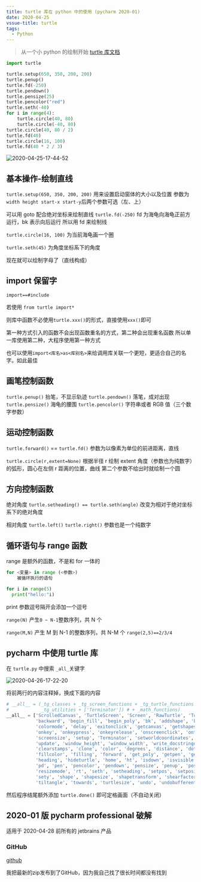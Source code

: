 ```yaml
---
title: turtle 库在 python 中的使用 (pycharm 2020-01)
date: 2020-04-25
vssue-title: turtle
tags:
  - Python
---
```


>从一个小 python 的绘制开始 [turtle 库文档](https://docs.python.org/zh-cn/3/library/turtle.html#special-turtle-methods)
<!-- more -->
```py
import turtle

turtle.setup(650, 350, 200, 200)
turtle.penup()
turtle.fd(-250)
turtle.pendown()
turtle.pensize(25)
turtle.pencolor("red")
turtle.seth(-40)
for i in range(4):
    turtle.circle(40, 80)
    turtle.circle(-40, 80)
turtle.circle(40, 80 / 2)
turtle.fd(40)
turtle.circle(16, 100)
turtle.fd(40 * 2 / 3)
```

![2020-04-25-17-44-52](https://raw.githubusercontent.com/fengwei2002/Pictures_02/master/img/2020-04-25-17-44-52.png)

## 基本操作-绘制直线

`turtle.setup(650, 350, 200, 200)`
用来设置启动窗体的大小以及位置
参数为 `width height start-x start-y`后两个参数可选（左、上）
 
 可以用 goto 配合绝对坐标来绘制直线
`turtle.fd(-250)`
fd 为海龟向海龟正前方运行，bk 表示向后运行
所以用 fd 来绘制线

`turtle.circle(16, 100)`
为当前海龟画一个圈

`turtle.seth(45)`
为角度坐标系下的角度

现在就可以绘制字母了（直线构成）

## import 保留字

`import==#include`

若使用 `from turtle import*`

则库中函数不必使用`turtle.xxx()`的形式，直接使用`xxx()`即可

第一种方式引入的函数不会出现函数重名的方式，第二种会出现重名函数
所以单一库使用第二种，大程序使用第一种方式

也可以使用`import<库名>as<库别名>`来给调用库关联一个更短，更适合自己的名字。如此最佳

## 画笔控制函数

`turtle.penup()`
抬笔，不显示轨迹
`turtle.pendown()`
落笔，成对出现
`turtle.pensize()`
海龟的腰围
`turtle.pencolor()`
字符串或者 RGB 值（三个数字参数）

## 运动控制函数

`turtle.forward()` == `turtle.fd()`
参数为以像素为单位的前进距离，直线

`turtle.circle(r,extent=None)`
根据半径 r 绘制 extent 角度（参数也为纯数字）的弧形，圆心在左侧 r 距离的位置，曲线
第二个参数不给出时就绘制一个圆

## 方向控制函数

绝对角度
`turtle.setheading() == turtle.seth(angle)`
改变为相对于绝对坐标系下的绝对角度

相对角度
`turtle.left()`
`turtle.right()`
参数也是一个纯数字

## 循环语句与 range 函数

range 是额外的函数，不是和 for 一体的

```py
for <变量> in range (<参数>)
    被循环执行的语句
```

```py
for i in range(5)
  print("hello:"i) 
```
print 参数逗号隔开会添加一个逗号

`range(N)`
产生`0 ~ N-1`整数序列，共 N 个

`range(M,N)`
产生 M 到 N-1 的整数序列，共 N-M 个
`range(2,5)==2/3/4`

## pycharm 中使用 turtle 库

在 `turtle.py` 中搜索 `_all_`关键字

![2020-04-26-17-22-20](https://raw.githubusercontent.com/fengwei2002/Pictures_02/master/img/2020-04-26-17-22-20.png)

将前两行的内容注释掉，换成下面的内容

```py {1,2}
# __all__ = (_tg_classes + _tg_screen_functions + _tg_turtle_functions +
#            _tg_utilities + ['Terminator']) # + _math_functions)
__all__ = ['ScrolledCanvas', 'TurtleScreen', 'Screen', 'RawTurtle', 'Turtle', 'RawPen', 'Pen', 'Shape', 'Vec2D', 'back',
           'backward', 'begin_fill', 'begin_poly', 'bk', 'addshape', 'bgcolor', 'bgpic', 'bye', 'clearscreen',
           'colormode', 'delay', 'exitonclick', 'getcanvas', 'getshapes', 'listen', 'mainloop', 'mode', 'numinput',
           'onkey', 'onkeypress', 'onkeyrelease', 'onscreenclick', 'ontimer', 'register_shape', 'resetscreen',
           'screensize', 'setup', 'Terminator', 'setworldcoordinates', 'textinput', 'title', 'tracer', 'turtles',
           'update', 'window_height', 'window_width', 'write_docstringdict', 'done', 'circle', 'clear', 'clearstamp',
           'clearstamps', 'clone', 'color', 'degrees', 'distance', 'dot', 'down', 'end_fill', 'end_poly', 'fd',
           'fillcolor', 'filling', 'forward', 'get_poly', 'getpen', 'getscreen', 'get_shapepoly', 'getturtle', 'goto',
           'heading', 'hideturtle', 'home', 'ht', 'isdown', 'isvisible', 'left', 'lt', 'onclick', 'ondrag', 'onrelease',
           'pd', 'pen', 'pencolor', 'pendown', 'pensize', 'penup', 'pos', 'position', 'pu', 'radians', 'right', 'reset',
           'resizemode', 'rt', 'seth', 'setheading', 'setpos', 'setposition', 'settiltangle', 'setundobuffer', 'setx',
           'sety', 'shape', 'shapesize', 'shapetransform', 'shearfactor', 'showturtle', 'speed', 'st', 'stamp', 'tilt',
           'tiltangle', 'towards', 'turtlesize', 'undo', 'undobufferentries', 'up', 'width', 'write', 'xcor', 'ycor']
```

然后程序结尾额外添加 `turtle.done()` 即可定格画面（不自动关闭）

## 2020-01 版 pycharm professional 破解

适用于 2020-04-28 前所有的 jetbrains 产品

### GitHub

[github](https://github.com/fengwei2002/cheat-jetbrains)

我把最新的zip发布到了GitHub，因为我自己找了很长时间都没有找到

